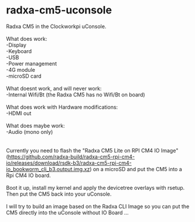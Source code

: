 # radxa-cm5-uconsole
Radxa CM5 in the Clockworkpi uConsole. 
</br>
</br>
What does work:</br>
-Display</br>
-Keyboard</br>
-USB</br>
-Power management</br>
-4G module</br>
-microSD card</br>
</br>
What doesnt work, and will never work:</br>
-Internal Wifi/Bt (the Radxa CM5 has no Wifi/Bt on board)</br>
</br>
What does work with Hardware modifications:</br>
-HDMI out</br>
</br>
What does maybe work:</br>
-Audio (mono only)</br>
</br>
</br>
Currently you need to flash the "Radxa CM5 Lite on RPI CM4 IO Image" (https://github.com/radxa-build/radxa-cm5-rpi-cm4-io/releases/download/rsdk-b3/radxa-cm5-rpi-cm4-io_bookworm_cli_b3.output.img.xz) on a microSD and put the CM5 into a Rpi CM4 IO board. 
</br></br>
Boot it up, install my kernel and apply the devicetree overlays with rsetup. Then put the CM5 back into your uConsole.
</br></br>
I will try to build an image based on the Radxa CLI Image so you can put the CM5 directly into the uConsole without IO Board ...
